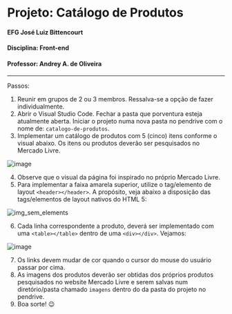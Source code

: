 # Projeto: Catálogo de Produtos
#### EFG José Luiz Bittencourt
#### Disciplina: Front-end
#### Professor: Andrey A. de Oliveira
<hr />

Passos:
1. Reunir em grupos de 2 ou 3 membros. Ressalva-se a opção de fazer individualmente.
2. Abrir o Visual Studio Code. Fechar a pasta que porventura esteja atualmente aberta. Iniciar o projeto numa nova pasta no pendrive com o nome de: ```catalogo-de-produtos```.
3. Implementar um catálogo de produtos com 5 (cinco) itens conforme o visual abaixo. Os itens ou produtos deverão ser pesquisados no Mercado Livre.

![image](https://github.com/andreylnx/catalogo-de-produtos/assets/17456968/ff2000d5-97bf-4c13-8e60-8beea22261d9)

4. Observe que o visual da página foi inspirado no próprio Mercado Livre.
5. Para implementar a faixa amarela superior, utilize o tag/elemento de layout ```<header></header>```. A propósito, veja abaixo a disposição das tags/elementos de layout nativos do HTML 5:

![img_sem_elements](https://github.com/andreylnx/catalogo-de-produtos/assets/17456968/ebdaacc7-9238-4207-a2cf-31569aedb0ac)

6. Cada linha correspondente a produto, deverá ser implementado com uma ```<table></table>``` dentro de uma ```<div></div>```. Vejamos:

![image](https://github.com/andreylnx/catalogo-de-produtos/assets/17456968/ba59e486-7340-4828-99fe-039ebc034f7b)

7. Os links devem mudar de cor quando o cursor do mouse do usuário passar por cima.
8. As imagens dos produtos deverão ser obtidas dos próprios produtos pesquisados no website Mercado Livre e serem salvas num diretório/pasta chamado ```imagens``` dentro do da pasta do projeto no pendrive.
9. Boa sorte! :wink:
